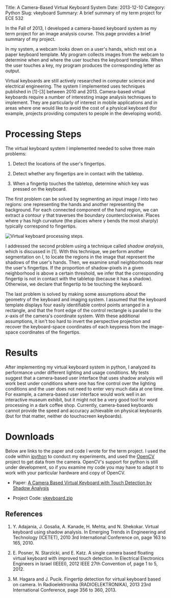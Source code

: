 Title: A Camera-Based Virtual Keyboard System
Date: 2013-12-10
Category: Python
Slug: vkeyboard
Summary: A brief summary of my term project for ECE 532

In the Fall of 2013, I developed a camera-based keyboard system as my
term project for an image analysis course. This page provides a brief
summary of my project.

In my system, a webcam looks down on a user's hands, which rest on a
paper keyboard template. My program collects images from the webcam to
determine when and where the user touches the keyboard template. When
the user touches a key, my program produces the corresponding letter
as output.

Virtual keyboards are still actively researched in computer science
and electrical engineering. The system I implemented uses techniques
published in [1]-[3] between 2010 and 2013. Camera-based virtual
keyboards require a number of interesting image analysis techniques to
implement. They are particularly of interest in mobile applications
and in areas where one would like to avoid the cost of a physical
keyboard (for example, projects providing computers to people in the
developing world).

# Processing Steps

The virtual keyboard system I implemented needed to solve three main
problems:

1. Detect the locations of the user's fingertips.

2. Detect whether any fingertips are in contact with the tabletop.

3. When a fingertip touches the tabletop, determine which key was
pressed on the keyboard.

The first problem can be solved by segmenting an input image $I$ into
two regions: one representing the hands and another representing the
background. For each connected component of the hand region, we can
extract a contour $\gamma$ that traverses the boundary
counterclockwise. Places where $\gamma$ has high curvature (the
places where $\gamma$ bends the most sharply) typically correspond to
fingertips.

![Virtual keyboard processing steps.]({static}/images/vkeyboard/kb_processing.png)

I addressed the second problem using a technique called *shadow
analysis*, which is discussed in [1]. With this technique, we perform
another segmentation on $I$, to locate the regions in the image that
represent the shadows of the user's hands. Then, we examine small
neighborhoods near the user's fingertips. If the proportion of
shadow-pixels in a given neighborhood is above a certain threshold, we
infer that the corresponding fingertip is not in contact with the
tabletop (because it has a shadow). Otherwise, we declare that
fingertip to be touching the keyboard.

The last problem is solved by making some assumptions about the
geometry of the keyboard and imaging system. I assumed that the
keyboard template displays four easily identifiable control points
arranged in a rectangle, and that the front edge of the control
rectangle is parallel to the $x$-axis of the camera's coordinate
system. With these additional assumptions, it isn't too hard to invert
the perspective projection and recover the keyboard-space coordinates
of each keypress from the image-space coordinates of the fingertips.

# Results

After implementing my virtual keyboard system in python, I analyzed
its performance under different lighting and usage conditions. My
tests suggest that a camera-based user interface that uses shadow
analysis will work best under conditions where one has fine control
over the lighting conditions and the user does not need to enter very
much data at one time. For example, a camera-based user interface
would work well in an interactive museum exhibit, but it might not be
a very good tool for word processing in a dark coffee shop. Currently,
camera-based keyboards cannot provide the speed and accuracy
achievable on physical keyboards (but for that matter, neither do
touchscreen keyboards).

# Downloads

Below are links to the paper and code I wrote for the term project. I
used the code within [ipython](http://ipython.org/) to conduct my
experiments, and used the [OpenCV](http://opencv.org/) project to get
data from the camera. OpenCV's support for python is still under
development, so if you examine my code you may have to adapt it to
work with your particular hardware and copy of OpenCV.

* Paper:
  [A Camera Based Virtual Keyboard with Touch Detection by Shadow Analysis]({static}/docs/vkeyboard/vkeyboard.pdf)

* Project Code: [vkeyboard.zip]({static}/docs/vkeyboard/vkeyboard.zip)

References
----------

1. Y. Adajania, J. Gosalia, A. Kanade, H. Mehta, and N. Shekokar. Virtual
keyboard using shadow analysis. In Emerging Trends in Engineering and
Technology (ICETET), 2010 3rd International Conference on, page 163 to
165, 2010.

2. E. Posner, N. Starzicki, and E. Katz. A single camera based floating virtual
keyboard with improved touch detection. In Electrical Electronics Engineers
in Israel (IEEEI), 2012 IEEE 27th Convention of, page 1 to 5, 2012.

3. M. Hagara and J. Pucik. Fingertip detection for virtual keyboard
based on camera. In Radioelektronika (RADIOELEKTRONIKA), 2013 23rd
International Conference, page 356 to 360, 2013.
